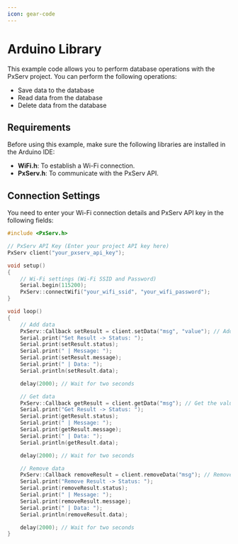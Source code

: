 ```yaml
---
icon: gear-code
---
```


# Arduino Library

This example code allows you to perform database operations with the PxServ project. You can perform the following operations:

* Save data to the database
* Read data from the database
* Delete data from the database

## Requirements

Before using this example, make sure the following libraries are installed in the Arduino IDE:

* **WiFi.h**: To establish a Wi-Fi connection.
* **PxServ.h**: To communicate with the PxServ API.

## Connection Settings

You need to enter your Wi-Fi connection details and PxServ API key in the following fields:

```cpp
#include <PxServ.h>

// PxServ API Key (Enter your project API key here)
PxServ client("your_pxserv_api_key");

void setup()
{
    // Wi-Fi settings (Wi-Fi SSID and Password)
    Serial.begin(115200);
    PxServ::connectWifi("your_wifi_ssid", "your_wifi_password");
}

void loop()
{
    // Add data
    PxServ::Callback setResult = client.setData("msg", "value"); // Add "value" to the "msg" key
    Serial.print("Set Result -> Status: ");
    Serial.print(setResult.status);
    Serial.print(" | Message: ");
    Serial.print(setResult.message);
    Serial.print(" | Data: ");
    Serial.println(setResult.data);

    delay(2000); // Wait for two seconds

    // Get data
    PxServ::Callback getResult = client.getData("msg"); // Get the value for the "msg" key
    Serial.print("Get Result -> Status: ");
    Serial.print(getResult.status);
    Serial.print(" | Message: ");
    Serial.print(getResult.message);
    Serial.print(" | Data: ");
    Serial.println(getResult.data);

    delay(2000); // Wait for two seconds

    // Remove data
    PxServ::Callback removeResult = client.removeData("msg"); // Remove the "msg" key
    Serial.print("Remove Result -> Status: ");
    Serial.print(removeResult.status);
    Serial.print(" | Message: ");
    Serial.print(removeResult.message);
    Serial.print(" | Data: ");
    Serial.println(removeResult.data);

    delay(2000); // Wait for two seconds
}
```
